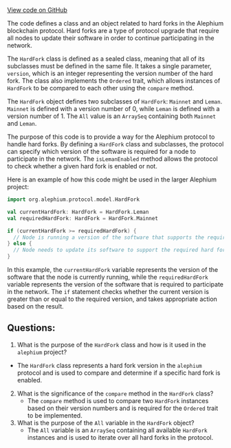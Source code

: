 [View code on GitHub](https://github.com/alephium/alephium/blob/master/protocol/src/main/scala/org/alephium/protocol/model/HardFork.scala)

The code defines a class and an object related to hard forks in the Alephium blockchain protocol. Hard forks are a type of protocol upgrade that require all nodes to update their software in order to continue participating in the network. 

The `HardFork` class is defined as a sealed class, meaning that all of its subclasses must be defined in the same file. It takes a single parameter, `version`, which is an integer representing the version number of the hard fork. The class also implements the `Ordered` trait, which allows instances of `HardFork` to be compared to each other using the `compare` method. 

The `HardFork` object defines two subclasses of `HardFork`: `Mainnet` and `Leman`. `Mainnet` is defined with a version number of 0, while `Leman` is defined with a version number of 1. The `All` value is an `ArraySeq` containing both `Mainnet` and `Leman`. 

The purpose of this code is to provide a way for the Alephium protocol to handle hard forks. By defining a `HardFork` class and subclasses, the protocol can specify which version of the software is required for a node to participate in the network. The `isLemanEnabled` method allows the protocol to check whether a given hard fork is enabled or not. 

Here is an example of how this code might be used in the larger Alephium project:

```scala
import org.alephium.protocol.model.HardFork

val currentHardFork: HardFork = HardFork.Leman
val requiredHardFork: HardFork = HardFork.Mainnet

if (currentHardFork >= requiredHardFork) {
  // Node is running a version of the software that supports the required hard fork
} else {
  // Node needs to update its software to support the required hard fork
}
```

In this example, the `currentHardFork` variable represents the version of the software that the node is currently running, while the `requiredHardFork` variable represents the version of the software that is required to participate in the network. The `if` statement checks whether the current version is greater than or equal to the required version, and takes appropriate action based on the result.
## Questions: 
 1. What is the purpose of the `HardFork` class and how is it used in the `alephium` project?
   - The `HardFork` class represents a hard fork version in the `alephium` protocol and is used to compare and determine if a specific hard fork is enabled.
2. What is the significance of the `compare` method in the `HardFork` class?
   - The `compare` method is used to compare two `HardFork` instances based on their version numbers and is required for the `Ordered` trait to be implemented.
3. What is the purpose of the `All` variable in the `HardFork` object?
   - The `All` variable is an `ArraySeq` containing all available `HardFork` instances and is used to iterate over all hard forks in the protocol.